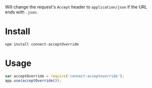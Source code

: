 Will change the request's `Accept` header to `application/json` if the
URL ends with `.json`.

# Install

    npm install connect-acceptOverride

# Usage

```javascript
var acceptOverride = require('connect-acceptoverride');
app.use(acceptOverride());
```
